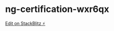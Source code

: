 # ng-certification-wxr6qx

[Edit on StackBlitz ⚡️](https://stackblitz.com/edit/ng-certification-wxr6qx)